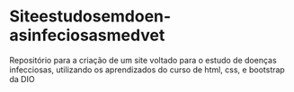 # Siteestudosemdoen-asinfeciosasmedvet
Repositório para a criação de um site voltado para o estudo de doenças infecciosas, utilizando os aprendizados do curso de html, css, e bootstrap da DIO
